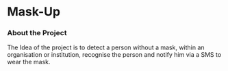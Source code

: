 # Mask-Up
### About the Project

The Idea of the project is to detect a person without a mask, within an organisation or institution, recognise the person and notify him via a SMS to wear the mask.
